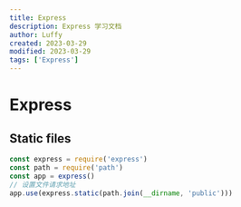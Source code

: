 ```yaml
---
title: Express
description: Express 学习文档
author: Luffy
created: 2023-03-29
modified: 2023-03-29
tags: ['Express']
---
```


# Express

## Static files
```js
const express = require('express')
const path = require('path')
const app = express()
// 设置文件请求地址
app.use(express.static(path.join(__dirname, 'public')))
```